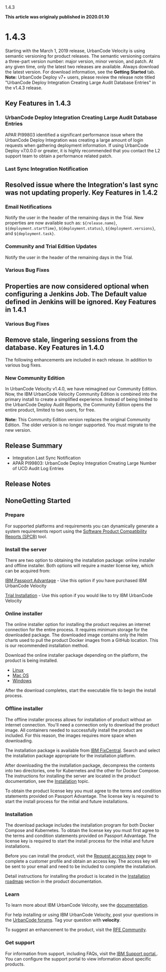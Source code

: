 





1.4.3

**This article was originaly published in 2020.01.10**


1.4.3
=====




Starting with the March 1, 2019 release, UrbanCode Velocity is using semantic versioning for product releases. The semantic versioning contains a three-part version number: major version, minor version, and patch. At any given time, only the latest two releases are available. Always download the latest version. For download information, see the **Getting Started** tab.
**Note:** UrbanCode Deploy v7+ users, please review the release note titled "UrbanCode Deploy Integration Creating Large Audit Database Entries" in the v1.4.3 release.

Key Features in 1.4.3
---------------------


### UrbanCode Deploy Integration Creating Large Audit Database Entries


APAR PI99803 identified a significant performance issue where the UrbanCode Deploy Integration was creating a large amount of login requests when gathering deployment information. If using UrbanCode Deploy v7.0.0.0 or greater, it is highly recommended that you contact the L2 support team to obtain a performance related patch.
### Last Sync Integration Notification


Resolved issue where the Integration's last sync was not updating properly.
Key Features in 1.4.2
---------------------


### Email Notifications


Notify the user in the header of the remaining days in the Trial. New properties are now available such as: `${release.name}`, `${deployment.startTime}`, `${deployment.status}`, `${deployment.versions}`, and `${deployment.task}`.
### Community and Trial Edition Updates


Notify the user in the header of the remaining days in the Trial.
### Various Bug Fixes


Properties are now considered optional when configuring a Jenkins Job. The Default value defined in Jenkins will be ignored.
Key Features in 1.4.1
---------------------


### Various Bug Fixes


Remove stale, lingering sessions from the database.
Key Features in 1.4.0
---------------------


The following enhancements are included in each release. In addition to various bug fixes.
### New Community Edition


In UrbanCode Velocity v1.4.0, we have reimagined our Community Edition. Now, the IBM UrbanCode Velocity Community Edition is combined into the primary install to create a simplified experience. Instead of being limited to the UrbanCode Deploy Audit Reports, the Community Edition opens the entire product, limited to two users, for free.

**Note:** This Community Edition version replaces the original Community Edition. The older version is no longer supported. You must migrate to the new version.

Release Summary
---------------

  
* Integration Last Sync Notification
* APAR PI99803: UrbanCode Deploy Integration Creating Large Number of UCD Audit Log Entries

Release Notes
-------------

  
NoneGetting Started
---------------

  
### Prepare


For supported platforms and requirements you can dynamically generate a system requirements report using the [Software Product Compatibility Reports (SPCR)](https://www.ibm.com/software/reports/compatibility/clarity/index.html) tool.
### Install the server


There are two option to obtaining the installation package: online installer and offline installer. Both options will require a master license key, which can be acquired from:

[IBM Passport Advantage](https://www.ibm.com/software/passportadvantage/) - Use this option if you have purchased IBM UrbanCode Velocity

[Trial Installation](https://www.uc-velocity.com/) - Use this option if you would like to try IBM UrbanCode Velocity
### Online installer


The online installer option for installing the product requires an internet connection for the entire process. It requires minimum storage for the downloaded package. The downloaded image contains only the Helm charts used to pull the product Docker images from a GitHub location. This is our recommended installation method.

Download the online installer package depending on the platform, the product is being installed.
* [Linux](https://public.dhe.ibm.com/software/products/UrbanCode/Velocity/latest/velocity-se-ibm-install-latest-linux)
* [Mac OS](https://public.dhe.ibm.com/software/products/UrbanCode/Velocity/latest/velocity-se-ibm-install-latest-macos)
* [Windows](https://public.dhe.ibm.com/software/products/UrbanCode/Velocity/latest/velocity-se-ibm-install-latest-win.exe)


After the download completes, start the executable file to begin the install process.
### Offline installer


The offline installer process allows for installation of product without an internet connection. You'll need a connection only to download the product image. All containers needed to successfully install the product are included. For this reason, the images requires more space when downloading.

The installation package is available from [IBM FixCentral](https://www-945.ibm.com/support/fixcentral/swg/selectFixes?parent=ibm%7ERational&product=ibm/Rational/IBM+UrbanCode+Velocity&release=All&platform=All&function=all). Search and select the installation package appropriate for the installation platform.

After downloading the the installation package, decompress the contents into two directories, one for Kubernetes and the other for Docker Compose. The instructions for installing the server are located in the product documentation, see the [Installation](https://www.ibm.com/support/knowledgecenter/SSCKX6_1.4.x/com.ibm.uvelocity.doc/topics/c_install_se_roadmap.html) topic.

To obtain the product license key you must agree to the terms and condition statements provided on Passport Advantage. The license key is required to start the install process for the initial and future installations.
### Installation


The download package includes the installation program for both Docker Compose and Kubernetes. To obtain the license key you must first agree to the terms and condition statements provided on Passport Advantage. The license key is required to start the install process for the initial and future installations.

Before you can install the product, visit the [Request access key](https://www.uc-velocity.com/) page to complete a customer profile and obtain an access key. The access key will be sent to your email and need to be included to complete the installation.

Detail instructions for installing the product is located in the [Installation roadmap](http://www.ibm.com/support/knowledgecenter/SSCKX6_1.4.x/com.ibm.insights.doc/topics/c_install_roadmap.html) section in the product documentation.
### Learn


To learn more about IBM UrbanCode Velcoity, see the [documentation](http://www-01.ibm.com/support/knowledgecenter/SSCKX6_1.4.x).

For help installing or using IBM UrbanCode Velocity, post your questions in the [UrbanCode forums](https://developer.ibm.com/answers/topics/velocity.html). Tag your question with **velocity**.

To suggest an enhancement to the product, visit the [RFE Community](http://www.ibm.com/developerworks/rfe/execute?use_case=submitRfe).
### Get support


For information from support, including FAQs, visit the [IBM Support portal.](https://www.ibm.com/support/home). You can configure the support portal to view information about specific products.





